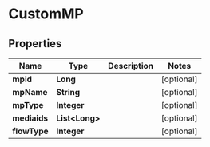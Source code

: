 

# CustomMP


## Properties

Name | Type | Description | Notes
------------ | ------------- | ------------- | -------------
**mpid** | **Long** |  |  [optional]
**mpName** | **String** |  |  [optional]
**mpType** | **Integer** |  |  [optional]
**mediaids** | **List&lt;Long&gt;** |  |  [optional]
**flowType** | **Integer** |  |  [optional]



